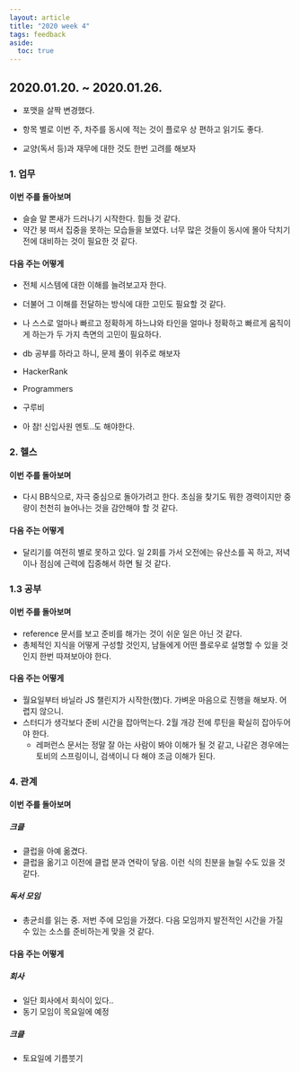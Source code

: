 ```yaml
---
layout: article
title: "2020 week 4"
tags: feedback
aside:
  toc: true
---
```




## 2020.01.20. ~ 2020.01.26.

- 포맷을 살짝 변경했다.

- 항목 별로 이번 주, 차주를 동시에 적는 것이 플로우 상 편하고 읽기도 좋다.

- 교양(독서 등)과 재무에 대한 것도 한번 고려를 해보자

  

### 1. 업무

#### 이번 주를 돌아보며

- 슬슬 말 뽄새가 드러나기 시작한다. 힘들 것 같다.
- 약간 붕 떠서 집중을 못하는 모습들을 보였다. 너무 많은 것들이 동시에 몰아 닥치기 전에 대비하는 것이 필요한 것 같다.

#### 다음 주는 어떻게

- 전체 시스템에 대한 이해를 늘려보고자 한다.

- 더불어 그 이해를 전달하는 방식에 대한 고민도 필요할 것 같다.

- 나 스스로 얼마나 빠르고 정확하게 하느냐와 타인을 얼마나 정확하고 빠르게 움직이게 하는가 두 가지 측면의 고민이 필요하다.

-  db 공부를 하라고 하니, 문제 풀이 위주로 해보자

  - HackerRank
  - Programmers
  - 구루비

- 아 참! 신입사원 멘토..도 해야한다.

  

### 2. 헬스

#### 이번 주를 돌아보며

- 다시 BB식으로, 자극 중심으로 돌아가려고 한다. 초심을 찾기도 뭐한 경력이지만 중량이 천천히 늘어나는 것을 감안해야 할 것 같다.

#### 다음 주는 어떻게

- 달리기를 여전히 별로 못하고 있다. 일 2회를 가서 오전에는 유산소를 꼭 하고, 저녁이나 점심에 근력에 집중해서 하면 될 것 같다.

  

### 1.3 공부

#### 이번 주를 돌아보며

- reference 문서를 보고 준비를 해가는 것이 쉬운 일은 아닌 것 같다.
- 총체적인 지식을 어떻게 구성할 것인지, 남들에게 어떤 플로우로 설명할 수 있을 것인지 한번 따져보아야 한다.

#### 다음 주는 어떻게

- 월요일부터 바닐라 JS 챌린지가 시작한(했)다. 가벼운 마음으로 진행을 해보자. 어렵지 않으니.
- 스터디가 생각보다 준비 시간을 잡아먹는다. 2월 개강 전에 루틴을 확실히 잡아두어야 한다.
  - 레퍼런스 문서는 정말 잘 아는 사람이 봐야 이해가 될 것 같고, 나같은 경우에는 토비의 스프링이니, 검색이니 다 해야 조금 이해가 된다.



### 4. 관계

#### 이번 주를 돌아보며

##### 크클

- 클럽을 아예 옮겼다.
- 클럽을 옮기고 이전에 클럽 분과 연락이 닿음. 이런 식의 친분을 늘릴 수도 있을 것 같다.

##### 독서 모임

- 총균쇠를 읽는 중. 저번 주에 모임을 가졌다. 다음 모임까지 발전적인 시간을 가질 수 있는 소스를 준비하는게 맞을 것 같다.

#### 다음 주는 어떻게

##### 회사

- 일단 회사에서 회식이 있다..
- 동기 모임이 목요일에 예정

##### 크클

- 토요일에 기름붓기



